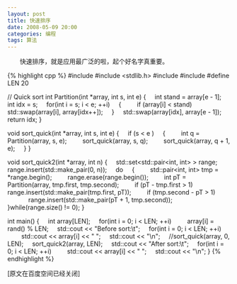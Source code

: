```yaml
---
layout: post
title: 快速排序
date: 2008-05-09 20:00
categories: 编程
tags: 算法 
---
```


　　快速排序，就是应用最广泛的啦，起个好名字真重要。
<!-- more -->
{% highlight cpp %}
#include <iostream>
#include <stdlib.h>
#include <algorithm>
#include <set>
#define LEN 20

// Quick sort
int Partition(int *array, int s, int e)
{
     int stand = array[e - 1];
     int idx = s;
     for(int i = s; i < e; ++i)
     {
         if (array[i] < stand)
             std::swap(array[i], array[idx++]);
     }
     std::swap(array[idx], array[e - 1]);
     return idx;
}

void sort_quick(int *array, int s, int e)
{
     if (s < e )
     {
         int q = Partition(array, s, e);
         sort_quick(array, s, q);
         sort_quick(array, q + 1, e);
     }
}

void sort_quick2(int *array, int n)
{
     std::set<std::pair<int, int> > range;
     range.insert(std::make_pair(0, n));
     do
     {
         std::pair<int, int> tmp = *range.begin();
         range.erase(range.begin());
         int pT = Partition(array, tmp.first, tmp.second);
         if (pT - tmp.first > 1)
             range.insert(std::make_pair(tmp.first, pT));
         if (tmp.second - pT > 1)
             range.insert(std::make_pair(pT + 1, tmp.second));
     }while(range.size() != 0);
}

int main()
{
     int array[LEN];
     for(int i = 0; i < LEN; ++i)
         array[i] = rand() % LEN;
     std::cout << "Before sort:\t";
     for(int i = 0; i < LEN; ++i)
         std::cout << array[i] << " ";
     std::cout << "\n";
     //sort_quick(array, 0, LEN);
     sort_quick2(array, LEN);
     std::cout << "After sort:\t";
     for(int i = 0; i < LEN; ++i)
         std::cout << array[i] << " ";
     std::cout << "\n";
} 
{% endhighlight %}

[原文在百度空间已经关闭]

